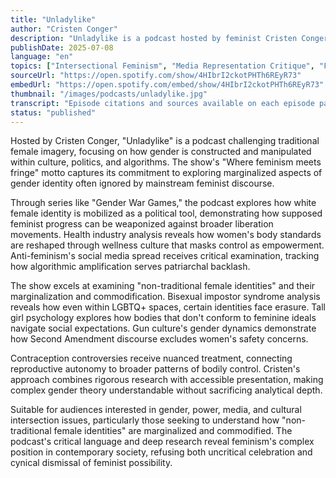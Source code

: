 ```yaml
---
title: "Unladylike"
author: "Cristen Conger"
description: "Unladylike is a podcast hosted by feminist Cristen Conger, focusing on fringe issues of modern female identity. With the motto 'Where feminism meets fringe,' the show deeply analyzes myths, chaos, and media narratives shaping contemporary women (and non-traditional female identities). Content covers bisexual impostor syndrome, tall girl psychology, gun culture, contraception controversies, and other social hot topics, combining deep research with critical perspectives to challenge mainstream gender discourse. With a sharp, knowledge-dense style suitable for audiences interested in intersectional feminism, cultural criticism, and social structures."
publishDate: 2025-07-08
language: "en"
topics: ["Intersectional Feminism", "Media Representation Critique", "Fourth Wave Feminism"]
sourceUrl: "https://open.spotify.com/show/4HIbrI2ckotPHTh6REyR73"
embedUrl: "https://open.spotify.com/embed/show/4HIbrI2ckotPHTh6REyR73"
thumbnail: "/images/podcasts/unladylike.jpg"
transcript: "Episode citations and sources available on each episode page, more content at unladylike.substack.com"
status: "published"
---
```


Hosted by Cristen Conger, "Unladylike" is a podcast challenging traditional female imagery, focusing on how gender is constructed and manipulated within culture, politics, and algorithms. The show's "Where feminism meets fringe" motto captures its commitment to exploring marginalized aspects of gender identity often ignored by mainstream feminist discourse.

Through series like "Gender War Games," the podcast explores how white female identity is mobilized as a political tool, demonstrating how supposed feminist progress can be weaponized against broader liberation movements. Health industry analysis reveals how women's body standards are reshaped through wellness culture that masks control as empowerment. Anti-feminism's social media spread receives critical examination, tracking how algorithmic amplification serves patriarchal backlash.

The show excels at examining "non-traditional female identities" and their marginalization and commodification. Bisexual impostor syndrome analysis reveals how even within LGBTQ+ spaces, certain identities face erasure. Tall girl psychology explores how bodies that don't conform to feminine ideals navigate social expectations. Gun culture's gender dynamics demonstrate how Second Amendment discourse excludes women's safety concerns.

Contraception controversies receive nuanced treatment, connecting reproductive autonomy to broader patterns of bodily control. Cristen's approach combines rigorous research with accessible presentation, making complex gender theory understandable without sacrificing analytical depth.

Suitable for audiences interested in gender, power, media, and cultural intersection issues, particularly those seeking to understand how "non-traditional female identities" are marginalized and commodified. The podcast's critical language and deep research reveal feminism's complex position in contemporary society, refusing both uncritical celebration and cynical dismissal of feminist possibility.